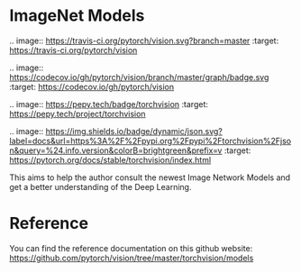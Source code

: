 ImageNet Models
============

.. image:: https://travis-ci.org/pytorch/vision.svg?branch=master
    :target: https://travis-ci.org/pytorch/vision

.. image:: https://codecov.io/gh/pytorch/vision/branch/master/graph/badge.svg
    :target: https://codecov.io/gh/pytorch/vision

.. image:: https://pepy.tech/badge/torchvision
    :target: https://pepy.tech/project/torchvision

.. image:: https://img.shields.io/badge/dynamic/json.svg?label=docs&url=https%3A%2F%2Fpypi.org%2Fpypi%2Ftorchvision%2Fjson&query=%24.info.version&colorB=brightgreen&prefix=v
    :target: https://pytorch.org/docs/stable/torchvision/index.html
    
This aims to help the author consult the newest Image Network Models  and get a better understanding of the Deep Learning.

Reference
============

You can find the reference documentation on this github website: https://github.com/pytorch/vision/tree/master/torchvision/models



